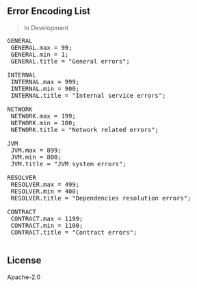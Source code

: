 ## Error Encoding List

> In Development

<pre>
GENERAL 
 GENERAL.max = 99;
 GENERAL.min = 1;
 GENERAL.title = "General errors";
 
INTERNAL
 INTERNAL.max = 999;
 INTERNAL.min = 900;
 INTERNAL.title = "Internal service errors";
 
NETWORK
 NETWORK.max = 199;
 NETWORK.min = 100;
 NETWORK.title = "Network related errors";
 
JVM
 JVM.max = 899;
 JVM.min = 800;
 JVM.title = "JVM system errors";
 
RESOLVER
 RESOLVER.max = 499;
 RESOLVER.min = 400;
 RESOLVER.title = "Dependencies resolution errors";

CONTRACT
 CONTRACT.max = 1199;
 CONTRACT.min = 1100;
 CONTRACT.title = "Contract errors";

</pre>

## License

Apache-2.0
